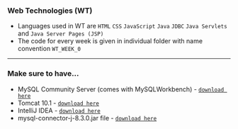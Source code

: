 ### Web Technologies (WT)
- Languages used in WT are `HTML` `CSS` `JavaScript` `Java` `JDBC` `Java Servlets` and `Java Server Pages (JSP)`
- The code for every week is given in individual folder with name convention `WT_WEEK_0`
----
### Make sure to have...
- MySQL Community Server (comes with MySQLWorkbench) - [`download here`](https://dev.mysql.com/downloads/file/?id=526408)
- Tomcat 10.1 - [`download here`](https://dlcdn.apache.org/tomcat/tomcat-10/v10.1.23/bin/apache-tomcat-10.1.23.exe)
- IntelliJ IDEA - [`download here`](https://www.jetbrains.com/idea/download/download-thanks.html?platform=windows&code=IIC)
- mysql-connector-j-8.3.0.jar file - [`download here`](https://dev.mysql.com/downloads/file/?id=525082)
